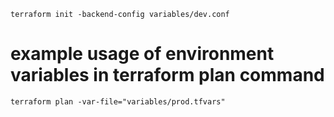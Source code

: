 
``
terraform init -backend-config variables/dev.conf
``
# example usage of environment variables in terraform plan command
``
terraform plan -var-file="variables/prod.tfvars"
``